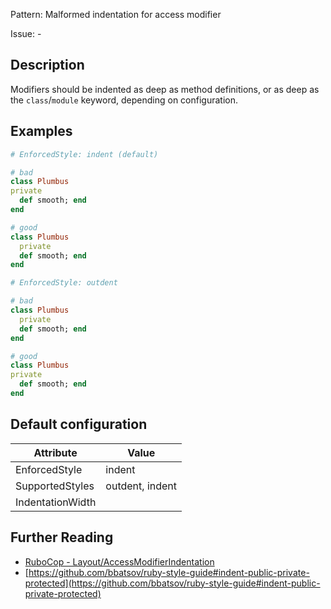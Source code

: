 Pattern: Malformed indentation for access modifier

Issue: -

## Description

Modifiers should be indented as deep as method definitions, or as deep
as the `class`/`module` keyword, depending on configuration.

## Examples

```ruby
# EnforcedStyle: indent (default)

# bad
class Plumbus
private
  def smooth; end
end

# good
class Plumbus
  private
  def smooth; end
end

# EnforcedStyle: outdent

# bad
class Plumbus
  private
  def smooth; end
end

# good
class Plumbus
private
  def smooth; end
end
```

## Default configuration

Attribute | Value
--- | ---
EnforcedStyle | indent
SupportedStyles | outdent, indent
IndentationWidth |

## Further Reading

* [RuboCop - Layout/AccessModifierIndentation](https://rubocop.readthedocs.io/en/latest/cops_layout/#layoutaccessmodifierindentation)
* [https://github.com/bbatsov/ruby-style-guide#indent-public-private-protected](https://github.com/bbatsov/ruby-style-guide#indent-public-private-protected)
